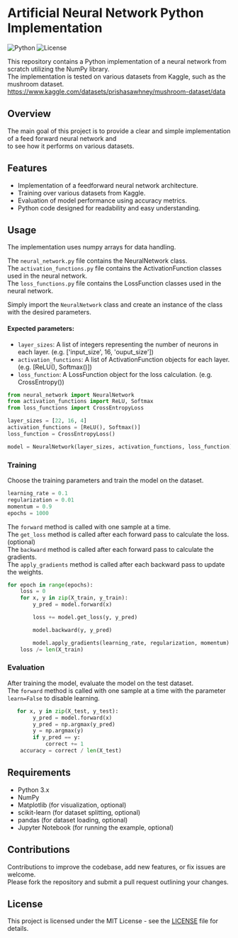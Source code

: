 # Artificial Neural Network Python Implementation

![Python](https://img.shields.io/badge/Python-3.9%2B-blue)
![License](https://img.shields.io/badge/License-MIT-purple)

This repository contains a Python implementation of a neural network from scratch utilizing the NumPy library.  
The implementation is tested on various datasets from Kaggle, such as the mushroom dataset.  
https://www.kaggle.com/datasets/prishasawhney/mushroom-dataset/data

## Overview

The main goal of this project is to provide a clear and simple implementation of a feed forward neural network and  
to see how it performs on various datasets.

## Features

- Implementation of a feedforward neural network architecture.
- Training over various datasets from Kaggle.
- Evaluation of model performance using accuracy metrics.
- Python code designed for readability and easy understanding.

## Usage

The implementation uses numpy arrays for data handling.

The `neural_network.py` file contains the NeuralNetwork class.  
The `activation_functions.py` file contains the ActivationFunction classes used in the neural network.  
The `loss_functions.py` file contains the LossFunction classes used in the neural network.  

Simply import the `NeuralNetwork` class and create an instance of the class with the desired parameters.
#### Expected parameters:
- `layer_sizes`: A list of integers representing the number of neurons in each layer. (e.g. ['input_size', 16, 'ouput_size'])
- `activation_functions`: A list of ActivationFunction objects for each layer. (e.g. [ReLU(), Softmax()])
- `loss_function`: A LossFunction object for the loss calculation. (e.g. CrossEntropy())

```python
from neural_network import NeuralNetwork
from activation_functions import ReLU, Softmax
from loss_functions import CrossEntropyLoss

layer_sizes = [22, 16, 4]
activation_functions = [ReLU(), Softmax()]
loss_function = CrossEntropyLoss()

model = NeuralNetwork(layer_sizes, activation_functions, loss_function)
```

### Training

Choose the training parameters and train the model on the dataset.

```python
learning_rate = 0.1
regularization = 0.01
momentum = 0.9
epochs = 1000
```

The `forward` method is called with one sample at a time.  
The `get_loss` method is called after each forward pass to calculate the loss. (optional)  
The `backward` method is called after each forward pass to calculate the gradients.  
The `apply_gradients` method is called after each backward pass to update the weights.

```python
for epoch in range(epochs):
    loss = 0
    for x, y in zip(X_train, y_train):
        y_pred = model.forward(x)

        loss += model.get_loss(y, y_pred)

        model.backward(y, y_pred)

        model.apply_gradients(learning_rate, regularization, momentum)
    loss /= len(X_train)
```

### Evaluation

After training the model, evaluate the model on the test dataset.  
The `forward` method is called with one sample at a time with the parameter `learn=False` to disable learning.

```python
   for x, y in zip(X_test, y_test):
        y_pred = model.forward(x)
        y_pred = np.argmax(y_pred)
        y = np.argmax(y)
        if y_pred == y:
            correct += 1
    accuracy = correct / len(X_test)
```


## Requirements

- Python 3.x
- NumPy
- Matplotlib (for visualization, optional)
- scikit-learn (for dataset splitting, optional)
- pandas (for dataset loading, optional)
- Jupyter Notebook (for running the example, optional)

## Contributions

Contributions to improve the codebase, add new features, or fix issues are welcome.  
Please fork the repository and submit a pull request outlining your changes.

## License

This project is licensed under the MIT License - see the [LICENSE](LICENSE) file for details.
